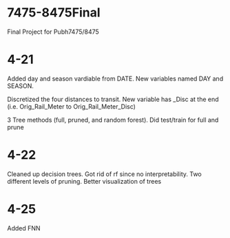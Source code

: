 # 7475-8475Final
Final Project for Pubh7475/8475


# 4-21

Added day and season vardiable from DATE. New variables named DAY and SEASON. 

Discretized the four distances to transit. New variable has _Disc at the end (i.e. Orig_Rail_Meter to Orig_Rail_Meter_Disc)

3 Tree methods (full, pruned, and random forest). Did test/train for full and prune

# 4-22

Cleaned up decision trees. Got rid of rf since no interpretability. Two different levels of pruning. Better visualization of trees

# 4-25 

Added FNN 
